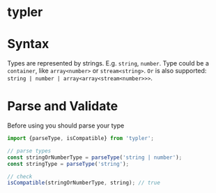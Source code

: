 # typler

# Syntax
Types are represented by strings. E.g. `string`, `number`. Type could be a `container`, like `array<number>` or
`stream<string>`. `Or` is also supported: `string | number | array<array<stream<number>>>`.

# Parse and Validate
Before using you should parse your type
```typescript
import {parseType, isCompatible} from 'typler';

// parse types
const stringOrNumberType = parseType('string | number');
const stringType = parseType('string');

// check
isCompatible(stringOrNumberType, string); // true
```

